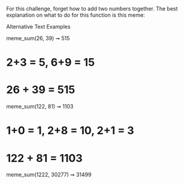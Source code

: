 For this challenge, forget how to add two numbers together. The best explanation on what to do for this function is this meme:

Alternative Text
Examples

meme_sum(26, 39) ➞ 515
# 2+3 = 5, 6+9 = 15
# 26 + 39 = 515

meme_sum(122, 81) ➞ 1103
# 1+0 = 1, 2+8 = 10, 2+1 = 3
# 122 + 81 = 1103

meme_sum(1222, 30277) ➞ 31499